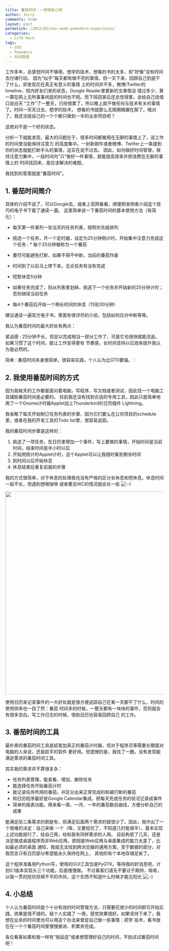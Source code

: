 ```yaml
---
title: 番茄时间：一周体验心得
author: Jerry
comments: true
layout: post
permalink: /2012/02/one-week-pomodoro-experience/
categories:
  - Life Hack
tags:
  - GTD
  - Pomodoro
  - 时间管理
---
```

工作多年，总感觉时间不够用，想学的技术，想看的书的太多，却“好像”没有时间去付诸行动， 因为“似乎”每天都有做不完的事情。但一天下来，回顾自己到底干了什么，却发现花在真正有意义的事情 上的时间并不多，微博/Twitter的timeline，校内好友们发的状态，Google Reader里更新的文章倒没 错过多少，算一算在网上无所事事闲逛的时间也不短。而下班回家后还总觉得累，会给自己找借口说白天 “工作”了一整天，已经很累了，所以晚上就不做任何与技术有关的事情了。时间一天天过去，想学的技术， 想看的书就那么无限期搁置在那了。哦对了，我还没提自己的一个个都只做到一半的业余项目吧？

这绝对不是一个好的状态。

分析一下就能发现，最大的问题在于，很多时间都被用在无聊的事情上了，该工作的时间里没能保持注意力 的高度集中。一封新邮件或者微博、Twitter上一条提到你的状态就能打断手头的事情，这实在说不过去。 因此，如何做好时间管理，保持注意力集中，一段时间内“只”做好一件事情，就能提高效率并把浪费在无聊的事情上的 时间找回来，是应该解决的难题。

我找到的答案就是“番茄时间”。

## 1. 番茄时间简介

具体的介绍不说了，可以Google去，或者上官网看看，顺便把发明者介绍这个技巧的电子书下载了通读一遍。 这里简单说一下番茄时间的基本使用方法（有简化）：

*   每天第一件事列一张当天的任务列表，按照优先级排列

*   挑选一个任务，开一个定时器，设定为25分钟倒计时，开始集中注意力完成这个任务
    :   *   每个25分钟被称为一个番茄

*   要尽可能避免打断，如果不得不中断，当前的番茄作废

*   时间到了以后马上停下来，无论任务有没有完成

*   短暂休息5分钟

*   如果任务完成了，则从列表里划掉，挑选下一个任务并开始新的25分钟计时；否则继续当前任务

*   每4个番茄后开始一个稍长时间的休息（15到30分钟）

建议通读一遍官方电子书，里面有很详尽的介绍，包括如何应对中断等等。

我认为番茄时间的最大好处有两点：

紧迫感
:   25分钟不长，但足以完成相当一部分工作了，可是它也很快就能流逝。如果习惯了这个时间，能让工作变得更有 节奏感，长时间坚持以后效率提升我认为是必然的。

简单
:   番茄时间本身很简单，很容易实践，个人认为比GTD要强。
:   

  


## 2. 我使用番茄时间的方式

因为我每天的工作都是面对着电脑，写程序，写文档或者测试，因此找一个电脑工具辅助番茄时间是必要的。 目前我还没有找到合适的专用工具，因此只是简单地用了一个Gnome计时器Applet加上Thunderbird的日历插件 Lightning。

我省略了每天开始制订任务列表的步骤，因为它们要么在公司项目的schedule里，或者在我的开发工具的Todo list里，很容易追踪。

我的番茄时间步骤是这样的：

1.  挑选了一项任务，在日历里增加一个事件，写上要做的事情，开始时间是当前时间，结束时间是半小时以后
2.  开始用倒计时Applet计时，这个Applet可以让我随时看到剩余时间
3.  到时间以后开始休息
4.  休息结束后重复前面的步骤

我的方式很简单，对于休息的处理我也没有严格的区分长休息和短休息。休息时间一般不长，但遇到想喝咖啡 或者要去WC的情况就会长一些 <img src='http://jerrypeng.me/wp-includes/images/smilies/icon_smile.gif' alt=':-)' class='wp-smiley' /> 

[<img class="aligncenter size-full wp-image-106" title="番茄时间的日历" src="http://jerrypeng.me/wp-content/uploads/2012/02/pomodoro.png" alt="" width="822" height="643" />][1]

使用日历来记录事件的一大好处就是很方便追踪自己在某一天都干了什么，时间的使用效率也一目了然：番茄 时间多的时候，一整天都有一块块的事件，否则就会有很多空白。写工作日志的时候，借助日历也容易回顾自己 的工作。

## 3. 番茄时间的工具

最朴素的番茄时间工具是纸笔加真正的番茄计时器，但对于程序员等需要长期面对电脑的人来说，还是趁手的软件 更好用。但遗憾的是，我找了一圈，没有发现能满足需求的番茄时间工具。

其实我的需求并不算很复杂：

*   任务列表管理，能查看、增加、删除任务
*   能选择任务开始番茄计时
*   能记录任务所用的番茄，并区分出来正常完成的和被打断的番茄
*   和日历程序最好是Google Calendar集成，把每天完成任务的状况记录成事件
*   简单的报表功能，用来看一周、一月、一年的番茄数目曲线，方便分析自己的成果

能满足前三条需求的倒是有，但满足后面两个需求的就很少了。因此，我作出了一个艰难的决定：自己来做 一个（唉，又要挖坑了，不知道几时能填平），基本实现上述功能就行了，给自己用，给和我有同样需求的人用。 目前构思了几天，还是决定做成桌面程序而非Web应用，原因是Web应用与桌面集成的能力太差了，比如最必须的桌面 通知，我就无法找到跨浏览器的通用方案。至于数据的部分，对我而言只有日历部分希望能永久保持在网上， 其他的有个本地存储足矣了。

这个程序准备用Python写，使用的GUI工具包是PyGTK。等待我的好消息吧，计划0.1版本实现头三个功能，后面慢慢做。 不过看客们请先不要过于期待，咳咳，以我一贯的挖坑但填不平的作风，这个东西不知道什么时候才能见阳光 <img src='http://jerrypeng.me/wp-includes/images/smilies/icon_wink.gif' alt=';-)' class='wp-smiley' /> 

## 4. 小总结

个人认为番茄时间是个十分有效的时间管理方法，只需要花很少的时间即可开始实践，效果是很不错的。我个人实践了 一周，感觉效果很好。如果坚持下来了，我想在业余的时间里也可以用这个办法来督促自己做一些事情：把学 技术，看书放在在一个个番茄时间里慢慢推进、积累并完成。

各位看客如果和我一样有“拖延症”或者想管理好自己的时间，不妨试试番茄时间吧！

 [1]: http://jerrypeng.me/wp-content/uploads/2012/02/pomodoro.png